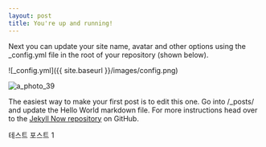 ```yaml
---
layout: post
title: You're up and running!
---
```


Next you can update your site name, avatar and other options using the _config.yml file in the root of your repository (shown below).

![_config.yml]({{ site.baseurl }}/images/config.png)

![a_photo_39](https://cloud.githubusercontent.com/assets/7651577/6588879/83ef1db8-c7db-11e4-885b-c97667eab9f7.jpg)

The easiest way to make your first post is to edit this one. Go into /_posts/ and update the Hello World markdown file. For more instructions head over to the [Jekyll Now repository](https://github.com/barryclark/jekyll-now) on GitHub.

테스트 포스트 1
